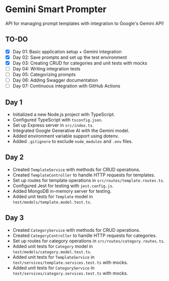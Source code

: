 # Gemini Smart Prompter

API for managing prompt templates with integration to Google's Gemini API!

## TO-DO

- [x] Day 01: Basic application setup + Gemini integration
- [x] Day 02: Save prompts and set up the test environment
- [x] Day 03: Creating CRUD for categories and unit tests with mocks
- [ ] Day 04: Writing integration tests
- [ ] Day 05: Categorizing prompts
- [ ] Day 06: Adding Swagger documentation
- [ ] Day 07: Continuous integration with GitHub Actions

## Day 1

- Initialized a new Node.js project with TypeScript.
- Configured TypeScript with `tsconfig.json`.
- Set up Express server in `src/index.ts`.
- Integrated Google Generative AI with the Gemini model.
- Added environment variable support using dotenv.
- Added `.gitignore` to exclude `node_modules` and `.env` files.

## Day 2

- Created `TemplateService` with methods for CRUD operations.
- Created `TemplateController` to handle HTTP requests for templates.
- Set up routes for template operations in `src/routes/template.routes.ts`.
- Configured Jest for testing with `jest.config.js`.
- Added MongoDB in-memory server for testing.
- Added unit tests for `Template` model in `test/models/template.model.test.ts`.

## Day 3

- Created `CategoryService` with methods for CRUD operations.
- Created `CategoryController` to handle HTTP requests for categories.
- Set up routes for category operations in `src/routes/category.routes.ts`.
- Added unit tests for `Category` model in `test/models/category.model.test.ts`.
- Added unit tests for `TemplateService` in `test/services/template.services.test.ts` with mocks.
- Added unit tests for `CategoryService` in `test/services/category.services.test.ts` with mocks.
